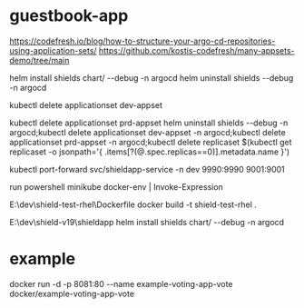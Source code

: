 # guestbook-app
https://codefresh.io/blog/how-to-structure-your-argo-cd-repositories-using-application-sets/
https://github.com/kostis-codefresh/many-appsets-demo/tree/main

helm install shields chart/ --debug -n argocd
helm uninstall shields --debug -n argocd

kubectl delete applicationset dev-appset

kubectl delete applicationset  prd-appset
helm uninstall shields --debug -n argocd;kubectl delete applicationset dev-appset -n argocd;kubectl delete applicationset prd-appset -n argocd;kubectl delete replicaset $(kubectl get replicaset -o jsonpath='{ .items[?(@.spec.replicas==0)].metadata.name }')

kubectl port-forward svc/shieldapp-service -n dev 9990:9990 9001:9001

run powershell
minikube docker-env | Invoke-Expression

E:\dev\shield-test-rhel\Dockerfile
docker build -t shield-test-rhel .

E:\dev\shield-v19\shieldapp
helm install shields chart/ --debug -n argocd

# example
docker run -d -p 8081:80 --name example-voting-app-vote docker/example-voting-app-vote
